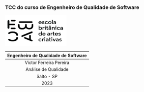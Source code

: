 ### TCC do curso de Engenheiro de Qualidade de Software

 <img src="ebac.png" width="200" height="100">

</br>

| Engenheiro de Qualidade de Software |
|    :----:                           |
| Victor Ferreira Pereira             |
| Análise de Qualidade                |
| Salto - SP                          |
| 2023                                |

